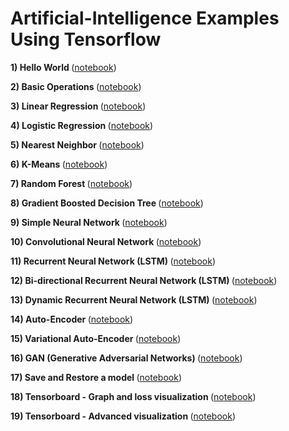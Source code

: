 # Artificial-Intelligence Examples Using Tensorflow


<strong>1) Hello World </strong>(<a href="https://github.com/pragneshs9/Artificial-Intelligence/blob/master/Examples/HelloWorld.ipynb">notebook</a>)

<strong>2) Basic Operations </strong>(<a href="https://github.com/pragneshs9/Artificial-Intelligence/blob/master/Examples/Basic_Operations.ipynb">notebook</a>)

<strong>3) Linear Regression </strong>(<a href="https://github.com/pragneshs9/Artificial-Intelligence/blob/master/Examples/Linear_Regression.ipynb">notebook</a>)

<strong>4) Logistic Regression </strong>(<a href="https://github.com/pragneshs9/Artificial-Intelligence/blob/master/Examples/Logistic_Regression.ipynb">notebook</a>)

<strong>5) Nearest Neighbor </strong>(<a href="https://github.com/pragneshs9/Artificial-Intelligence/blob/master/Examples/Nearest_Neighbor.ipynb">notebook</a>)

<strong>6) K-Means </strong>(<a href="https://github.com/pragneshs9/Artificial-Intelligence/blob/master/Examples/K_Means.ipynb">notebook</a>)

<strong>7) Random Forest </strong>(<a href="https://github.com/pragneshs9/Artificial-Intelligence/blob/master/Examples/Random_Forest.ipynb">notebook</a>)

<strong>8) Gradient Boosted Decision Tree </strong>(<a href="https://github.com/pragneshs9/Artificial-Intelligence/blob/master/Examples/Gradient_Boosted_Decision_Tree.ipynb">notebook</a>)

<strong>9) Simple Neural Network </strong>(<a href="https://github.com/pragneshs9/Artificial-Intelligence/blob/master/Examples/Neural_Network_Raw.ipynb">notebook</a>)

<strong>10) Convolutional Neural Network </strong>(<a href="https://github.com/pragneshs9/Artificial-Intelligence/blob/master/Examples/Convolutional_Network.ipynb">notebook</a>)

<strong>11) Recurrent Neural Network (LSTM) </strong>(<a href="https://github.com/pragneshs9/Artificial-Intelligence/blob/master/Examples/Recurrent_Network.ipynb">notebook</a>)

<strong>12) Bi-directional Recurrent Neural Network (LSTM) </strong>(<a href="https://github.com/pragneshs9/Artificial-Intelligence/blob/master/Examples/Bidirectional_RNN.ipynb">notebook</a>)

<strong>13) Dynamic Recurrent Neural Network (LSTM) </strong>(<a href="https://github.com/pragneshs9/Artificial-Intelligence/blob/master/Examples/Dynamic_RNN.ipynb">notebook</a>)

<strong>14) Auto-Encoder </strong>(<a href="https://github.com/pragneshs9/Artificial-Intelligence/blob/master/Examples/AutoEncoder.ipynb">notebook</a>)

<strong>15) Variational Auto-Encoder </strong>(<a href="https://github.com/pragneshs9/Artificial-Intelligence/blob/master/Examples/Variational_AutoEncoder.ipynb">notebook</a>)

<strong>16) GAN (Generative Adversarial Networks) </strong>(<a href="https://github.com/pragneshs9/Artificial-Intelligence/blob/master/Examples/Generative_Adversarial_Network.ipynb">notebook</a>)

<strong>17) Save and Restore a model </strong>(<a href="https://github.com/pragneshs9/Artificial-Intelligence/blob/master/Examples/Save_Restore_Model.ipynb">notebook</a>)

<strong>18) Tensorboard - Graph and loss visualization </strong>(<a href="https://github.com/pragneshs9/Artificial-Intelligence/blob/master/Examples/Tensorboard_Basics.ipynb">notebook</a>)

<strong>19) Tensorboard - Advanced visualization </strong>(<a href="https://github.com/pragneshs9/Artificial-Intelligence/blob/master/Examples/Tensorboard_Advance.ipynb">notebook</a>)

